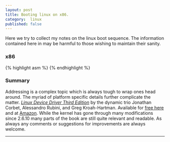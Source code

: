 ```yaml
---
layout: post
title: Booting linux on x86.
category:  linux
published: false
---
```


Here we try to collect my notes on the linux boot sequence. The
information contained here in may be harmful to those wishing to
maintain their sanity.



### x86
{% highlight asm %}
{% endhighlight %}

### Summary

Addressing is a complex topic which is always tough to wrap ones head
around. The myriad of platform specific details further complicate the
matter.
  [_Linux Device Driver Third Edition_][ldd-free] by the
dynamic trio Jonathan Corbet, Alessandro Rubini, and Greg
Kroah-Hartman. Available for [free here][ldd-free] and at
[Amazon][ldd-book]. While the kernel has gone through many
modifications since 2.6.10 many parts of the book are still quite
relevant and readable. As always any comments or suggestions for
improvements are always welcome.


---
[unix-poll]: http://unixhelp.ed.ac.uk/CGI/man-cgi?poll+2
[ldd-book]: http://www.amazon.com/gp/product/0596005903/ref=as_li_tl?ie=UTF8&camp=1789&creative=9325&creativeASIN=0596005903&linkCode=as2&tag=persblog073-20
[ldd-free]: http://lwn.net/Kernel/LDD3/
[named-pipe]: http://www.linuxjournal.com/article/2156?page=0,1
[inotify]: http://man7.org/linux/man-pages/man7/inotify.7.html
